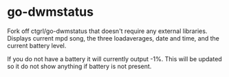 go-dwmstatus
============

Fork off ctgrl/go-dwmstatus that doesn't require any external libraries.
Displays current mpd song, the three loadaverages, date and time, and the current battery level.

If you do not have a battery it will currently output -1%. This will be updated so it do not show anything if battery is not present.
